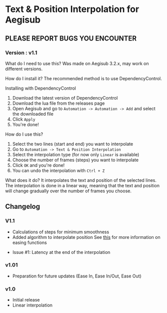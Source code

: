 # Text & Position Interpolation for Aegisub

## PLEASE REPORT BUGS YOU ENCOUNTER

### Version : v1.1

What do I need to use this?
Was made on Aegisub 3.2.x, may work on different versions.

How do I install it?
The recommended method is to use DependencyControl.

Installing with DependencyControl

1. Download the latest version of DependencyControl
2. Download the lua file from the releases page
3. Open Aegisub and go to `Automation -> Automation -> Add` and select the downloaded file
4. Click `Apply`
5. You're done!

How do I use this?

1. Select the two lines (start and end) you want to interpolate
2. Go to `Automation -> Text & Position Interpolation`
3. Select the interpolation type (for now only `Linear` is available)
4. Choose the number of frames (steps) you want to interpolate
5. Click `OK` and you're done!
6. You can undo the interpolation with `Ctrl + Z`

What does it do?
It interpolates the text and position of the selected lines. The interpolation is done in a linear way, meaning that the text and position will change gradually over the number of frames you choose.

## Changelog

### V1.1
- Calculations of steps for minimum smoothness
- Added algorithm to interpolate position
See [this](https://easings.net) for more information on easing functions

+ Issue #1: Latency at the end of the interpolation

### v1.01
- Preparation for future updates (Ease In, Ease In/Out, Ease Out)

### v1.0
- Initial release
- Linear interpolation
